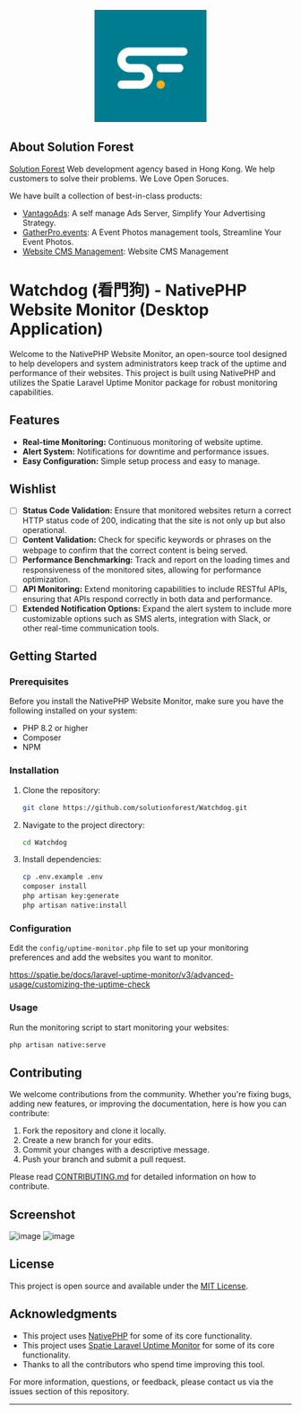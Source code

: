 <p align="center"><a href="https://solutionforest.com" target="_blank"><img src="https://github.com/solutionforest/.github/blob/main/docs/images/sf.png?raw=true" width="200"></a></p>


## About Solution Forest

[Solution Forest](https://solutionforest.com) Web development agency based in Hong Kong. We help customers to solve their problems. We Love Open Soruces. 

We have built a collection of best-in-class products:

- [VantagoAds](https://vantagoads.com): A self manage Ads Server, Simplify Your Advertising Strategy.
- [GatherPro.events](https://gatherpro.events): A Event Photos management tools, Streamline Your Event Photos.
- [Website CMS Management](https://filamentphp.com/plugins/solution-forest-cms-website): Website CMS Management

# Watchdog (看門狗) - NativePHP Website Monitor (Desktop Application)

Welcome to the NativePHP Website Monitor, an open-source tool designed to help developers and system administrators keep track of the uptime and performance of their websites. This project is built using NativePHP and utilizes the Spatie Laravel Uptime Monitor package for robust monitoring capabilities.

## Features

- **Real-time Monitoring:** Continuous monitoring of website uptime.
- **Alert System:** Notifications for downtime and performance issues.
- **Easy Configuration:** Simple setup process and easy to manage.


## Wishlist

- [ ] **Status Code Validation:** Ensure that monitored websites return a correct HTTP status code of 200, indicating that the site is not only up but also operational.
- [ ] **Content Validation:** Check for specific keywords or phrases on the webpage to confirm that the correct content is being served.
- [ ] **Performance Benchmarking:** Track and report on the loading times and responsiveness of the monitored sites, allowing for performance optimization.
- [ ] **API Monitoring:** Extend monitoring capabilities to include RESTful APIs, ensuring that APIs respond correctly in both data and performance.
- [ ] **Extended Notification Options:** Expand the alert system to include more customizable options such as SMS alerts, integration with Slack, or other real-time communication tools.

## Getting Started

### Prerequisites

Before you install the NativePHP Website Monitor, make sure you have the following installed on your system:

- PHP 8.2 or higher
- Composer
- NPM

### Installation

1. Clone the repository:
   ```bash
   git clone https://github.com/solutionforest/Watchdog.git
   ```
2. Navigate to the project directory:
   ```bash
   cd Watchdog
   ```
3. Install dependencies:
   ```bash
   cp .env.example .env
   composer install
   php artisan key:generate
   php artisan native:install
   ```


### Configuration

Edit the `config/uptime-monitor.php` file to set up your monitoring preferences and add the websites you want to monitor.

https://spatie.be/docs/laravel-uptime-monitor/v3/advanced-usage/customizing-the-uptime-check

### Usage

Run the monitoring script to start monitoring your websites:

```bash
php artisan native:serve
```

## Contributing

We welcome contributions from the community. Whether you're fixing bugs, adding new features, or improving the documentation, here is how you can contribute:

1. Fork the repository and clone it locally.
2. Create a new branch for your edits.
3. Commit your changes with a descriptive message.
4. Push your branch and submit a pull request.

Please read [CONTRIBUTING.md](CONTRIBUTING.md) for detailed information on how to contribute.

## Screenshot
<img width="400" alt="image" src="https://github.com/solutionforest/Watchdog/assets/68211972/525656a9-2739-48b6-9f5f-822960d45356">

<img width="400" alt="image" src="https://github.com/solutionforest/Watchdog/assets/68211972/e3bd6957-c2ac-49cb-a2f8-ca3f7cbccfc4">

## License

This project is open source and available under the [MIT License](LICENSE).

## Acknowledgments

- This project uses [NativePHP](https://nativephp.com/) for some of its core functionality.
- This project uses [Spatie Laravel Uptime Monitor](https://github.com/spatie/laravel-uptime-monitor) for some of its core functionality.
- Thanks to all the contributors who spend time improving this tool.

For more information, questions, or feedback, please contact us via the issues section of this repository.

---
